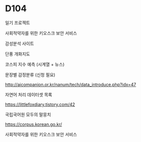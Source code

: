# D104
일기 프로젝트

사회적약자를 위한 키오스크 보안 서비스

감성분석 사이트

단풍 개화지도

코스피 지수 예측 (시계열 + 뉴스)

문장별 감정분류 (신청 필요)

http://aicompanion.or.kr/nanum/tech/data_introduce.php?idx=47

자연어 처리 데이터셋 목록

https://littlefoxdiary.tistory.com/42

국립국어원 모두의 말뭉치

https://corpus.korean.go.kr/

사회적약자를 위한 키오스크 보안 서비스
